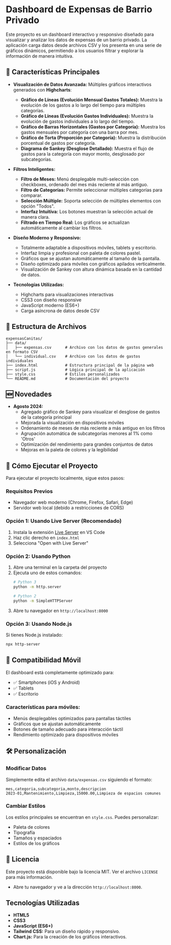 # Dashboard de Expensas de Barrio Privado

Este proyecto es un dashboard interactivo y responsivo diseñado para visualizar y analizar los datos de expensas de un barrio privado. La aplicación carga datos desde archivos CSV y los presenta en una serie de gráficos dinámicos, permitiendo a los usuarios filtrar y explorar la información de manera intuitiva.

## 🚀 Características Principales

- **Visualización de Datos Avanzada:** Múltiples gráficos interactivos generados con **Highcharts**:
  - **Gráfico de Líneas (Evolución Mensual Gastos Totales):** Muestra la evolución de los gastos a lo largo del tiempo para múltiples categorías.
  - **Gráfico de Líneas (Evolución Gastos Individuales):** Muestra la evolución de gastos individuales a lo largo del tiempo.
  - **Gráfico de Barras Horizontales (Gastos por Categoría):** Muestra los gastos mensuales por categoría con una barra por mes.
  - **Gráfico de Torta (Proporción por Categoría):** Muestra la distribución porcentual de gastos por categoría.
  - **Diagrama de Sankey (Desglose Detallado):** Muestra el flujo de gastos para la categoría con mayor monto, desglosado por subcategorías.

- **Filtros Inteligentes:**
  - **Filtro de Meses:** Menú desplegable multi-selección con checkboxes, ordenado del mes más reciente al más antiguo.
  - **Filtro de Categorías:** Permite seleccionar múltiples categorías para comparar.
  - **Selección Múltiple:** Soporta selección de múltiples elementos con opción "Todos".
  - **Interfaz Intuitiva:** Los botones muestran la selección actual de manera clara.
  - **Filtrado en Tiempo Real:** Los gráficos se actualizan automáticamente al cambiar los filtros.

- **Diseño Moderno y Responsivo:**
  - Totalmente adaptable a dispositivos móviles, tablets y escritorio.
  - Interfaz limpia y profesional con paleta de colores pastel.
  - Gráficos que se ajustan automáticamente al tamaño de la pantalla.
  - Diseño optimizado para móviles con gráficos apilados verticalmente.
  - Visualización de Sankey con altura dinámica basada en la cantidad de datos.

- **Tecnologías Utilizadas:**
  - Highcharts para visualizaciones interactivas
  - CSS3 con diseño responsive
  - JavaScript moderno (ES6+)
  - Carga asíncrona de datos desde CSV

## 📂 Estructura de Archivos

```
expensasCanitas/
├── data/
│   ├── expensas.csv      # Archivo con los datos de gastos generales en formato CSV
│   └── individual.csv    # Archivo con los datos de gastos individuales
├── index.html            # Estructura principal de la página web
├── script.js             # Lógica principal de la aplicación
├── style.css             # Estilos personalizados
└── README.md             # Documentación del proyecto
```

## 🆕 Novedades

- **Agosto 2024:**
  - Agregado gráfico de Sankey para visualizar el desglose de gastos de la categoría principal
  - Mejorada la visualización en dispositivos móviles
  - Ordenamiento de meses de más reciente a más antiguo en los filtros
  - Agrupación automática de subcategorías menores al 1% como 'Otros'
  - Optimización del rendimiento para grandes conjuntos de datos
  - Mejoras en la paleta de colores y la legibilidad

## 🚀 Cómo Ejecutar el Proyecto

Para ejecutar el proyecto localmente, sigue estos pasos:

### Requisitos Previos
- Navegador web moderno (Chrome, Firefox, Safari, Edge)
- Servidor web local (debido a restricciones de CORS)

### Opción 1: Usando Live Server (Recomendado)
1. Instala la extensión [Live Server](https://marketplace.visualstudio.com/items?itemName=ritwickdey.LiveServer) en VS Code
2. Haz clic derecho en `index.html`
3. Selecciona "Open with Live Server"

### Opción 2: Usando Python
1. Abre una terminal en la carpeta del proyecto
2. Ejecuta uno de estos comandos:
   ```bash
   # Python 3
   python -m http.server
   
   # Python 2
   python -m SimpleHTTPServer
   ```
3. Abre tu navegador en `http://localhost:8000`

### Opción 3: Usando Node.js
Si tienes Node.js instalado:
```bash
npx http-server
```

## 📱 Compatibilidad Móvil
El dashboard está completamente optimizado para:
- ✅ Smartphones (iOS y Android)
- ✅ Tablets
- ✅ Escritorio

### Características para móviles:
- Menús desplegables optimizados para pantallas táctiles
- Gráficos que se ajustan automáticamente
- Botones de tamaño adecuado para interacción táctil
- Rendimiento optimizado para dispositivos móviles

## 🛠 Personalización

### Modificar Datos
Simplemente edita el archivo `data/expensas.csv` siguiendo el formato:
```
mes,categoria,subcategoria,monto,descripcion
2023-01,Mantenimiento,Limpieza,15000.00,Limpieza de espacios comunes
```

### Cambiar Estilos
Los estilos principales se encuentran en `style.css`. Puedes personalizar:
- Paleta de colores
- Tipografía
- Tamaños y espaciados
- Estilos de los gráficos

## 📄 Licencia
Este proyecto está disponible bajo la licencia MIT. Ver el archivo `LICENSE` para más información.
   - Abre tu navegador y ve a la dirección `http://localhost:8000`.

## Tecnologías Utilizadas

- **HTML5**
- **CSS3**
- **JavaScript (ES6+)**
- **Tailwind CSS:** Para un diseño rápido y responsivo.
- **Chart.js:** Para la creación de los gráficos interactivos.
